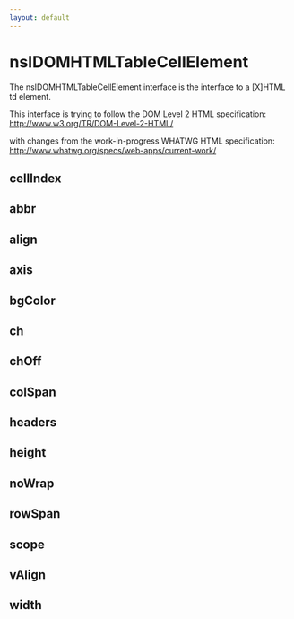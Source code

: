 ```yaml
---
layout: default
---
```


# nsIDOMHTMLTableCellElement #

The nsIDOMHTMLTableCellElement interface is the interface to a
[X]HTML td element.

This interface is trying to follow the DOM Level 2 HTML specification:
http://www.w3.org/TR/DOM-Level-2-HTML/

with changes from the work-in-progress WHATWG HTML specification:
http://www.whatwg.org/specs/web-apps/current-work/


## cellIndex ##

## abbr ##

## align ##

## axis ##

## bgColor ##

## ch ##

## chOff ##

## colSpan ##

## headers ##

## height ##

## noWrap ##

## rowSpan ##

## scope ##

## vAlign ##

## width ##
